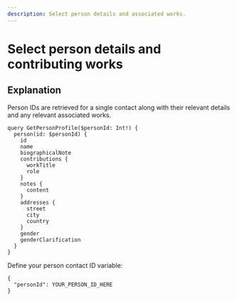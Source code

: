 ```yaml
---
description: Select person details and associated works.
---
```


# Select person details and contributing works

## Explanation

Person IDs are retrieved for a single contact along with their relevant details and any relevant associated works.

```
query GetPersonProfile($personId: Int!) {
  person(id: $personId) {
    id
    name
    biographicalNote
    contributions {
      workTitle
      role
    }
    notes {
      content
    }
    addresses {
      street
      city
      country
    }
    gender
    genderClarification
  }
}
```

Define your person contact ID variable:

```
{
  "personId": YOUR_PERSON_ID_HERE
}
```
